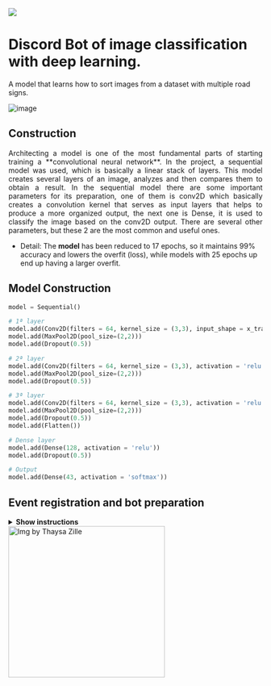 <p align="left"><img src="http://img.shields.io/static/v1?label=STATUS&message=CONCLUIDO&color=forestgreen&style=plastic"/></p>

# Discord Bot of image classification with deep learning.
A model that learns how to sort images from a dataset with multiple road signs.

![image](https://user-images.githubusercontent.com/61854138/193703647-0b0f8261-e818-43ec-8957-bab82d934350.png)
     
## Construction
<p align="justify" >Architecting a model is one of the most fundamental parts of starting training a **convolutional neural network**. In the project, a sequential model was used, which is basically a linear stack of layers. This model creates several layers of an image, analyzes and then compares them to obtain a result. In the sequential model there are some important parameters for its preparation, one of them is conv2D which basically creates a convolution kernel that serves as input layers that helps to produce a more organized output, the next one is Dense, it is used to classify the image based on the conv2D output. There are several other parameters, but these 2 are the most common and useful ones.
</p>

* Detail: The **model** has been reduced to 17 epochs, so it maintains 99% accuracy and lowers the overfit (loss), while models with 25 epochs up end up having a larger overfit.

## Model Construction
```py
model = Sequential()

# 1ª layer
model.add(Conv2D(filters = 64, kernel_size = (3,3), input_shape = x_train.shape[1:], activation = 'relu', padding = 'same'))
model.add(MaxPool2D(pool_size=(2,2)))
model.add(Dropout(0.5))

# 2ª layer
model.add(Conv2D(filters = 64, kernel_size = (3,3), activation = 'relu'))
model.add(MaxPool2D(pool_size=(2,2)))
model.add(Dropout(0.5))

# 3ª layer
model.add(Conv2D(filters = 64, kernel_size = (3,3), activation = 'relu'))
model.add(MaxPool2D(pool_size=(2,2)))
model.add(Dropout(0.5))
model.add(Flatten())

# Dense layer
model.add(Dense(128, activation = 'relu'))
model.add(Dropout(0.5))

# Output
model.add(Dense(43, activation = 'softmax'))
```

## Event registration and bot preparation
<details><summary><b>Show instructions</b></summary>
    
  1. Register event:
    ```py
    # Register event
    @client.event

    # Bot ready to start using
    async def on_ready():
    print('Conect {0.user}'.format(client))
    ```

 2. Commands in discord and image analysis:
    ```py
    # Fires whenever a non-authorial message is received
    @client.event
    async def on_message(message):
      if message.author == client.user:
       return
      if message.content.startswith('$oi'):
       await message.channel.send('Eae meu consagrado')

    image_shape = (50,50)
    img = Image.open(dir_path + 'to.jpg').convert('RGB')
    img = img.resize(image_shape)
    img = np.expand_dims(img, axis=0)
    img = np.array(img)

    index = (np.argmax(predictions, axis = 1))
    board = boardClasses[int(index)]
    ```
</details>
<img src="https://user-images.githubusercontent.com/61854138/193707319-eea7942a-7e51-485d-b6b2-effe8ebe6ccb.png" align="left"
     alt="Img by Thaysa Zille" width="310" height="300">

